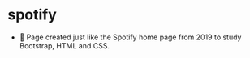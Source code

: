 # spotify
- 🌱 Page created just like the Spotify home page from 2019 to study Bootstrap, HTML and CSS.
